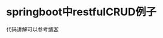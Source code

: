 # springboot中restfulCRUD例子
代码讲解可以参考[博客](https://blog.csdn.net/qq_41474648/article/details/106064153)